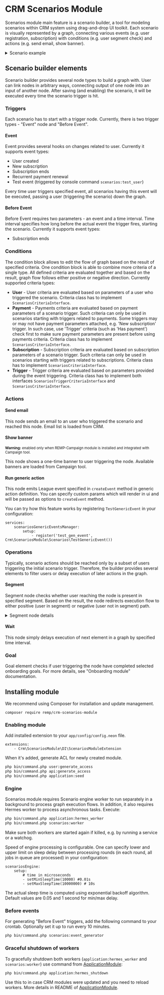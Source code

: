 # CRM Scenarios Module


Scenarios module main feature is a scenario builder, a tool for modeling scenarios within CRM system using drag-and-drop UI toolkit. 
Each scenario is visually represented by a graph, connecting various events (e.g. user registration, subscription) 
with conditions (e.g. user segment check) and actions (e.g. send email, show banner).

<details>
<summary>Scenario example</summary>

![Scenario goals overview](docs/scenario_example.png)

</details>

## Scenario builder elements

Scenario builder provides several node types to build a graph with. 
User can link nodes in arbitrary ways, connecting output of one node into an input of another node. 
After saving (and enabling) the scenario, it will be executed every time the scenario trigger is hit.    

### Triggers

Each scenario has to start with a trigger node. Currently, there is two trigger types - "Event" node and "Before Event".

#### Event

Event provides several hooks on changes related to user. Currently it supports event types:

- User created
- New subscription
- Subscription ends
- Recurrent payment renewal
- Test event (triggered by console command `scenarios:test_user`)

Every time user triggers specified event, all scenarios having this event will be executed, passing a user (triggering the scenario) down the graph.

#### Before Event

Before Event requires two parameters - an event and a time interval. Time interval specifies how long before the actual event the trigger fires, starting the scenario.
Currently it supports event types:

- Subscription ends

### Conditions

The condition block allows to edit the flow of graph based on the result of specified criteria. One condition block is able to combine more criteria of a single type. All defined criteria are evaluated together and based on the result, graph flow follows either positive or negative direction. Currently supported criteria types:

- **User** - User criteria are evaluated based on parameters of a user who triggered the scenario. Criteria class has to implement `ScenariosCriteriaInterface`.
- **Payment** - Payments criteria are evaluated based on payment parameters of a scenario trigger. Such criteria can only be used in scenarios starting with triggers related to payments. Some triggers may or may not have payment parameters attached, e.g. 'New subscription' trigger. In such case, use 'Trigger' criteria (such as 'Has payment') check first to make sure payment parameters are present before using payments criteria. Criteria class has to implement `ScenariosCriteriaInterface`.
- **Subscription** - Subscription criteria are evaluated based on subscription parameters of a scenario trigger. Such criteria can only be used in scenarios starting with triggers related to subscriptions. Criteria class has to implement `ScenariosCriteriaInterface`.
- **Trigger** - Trigger criteria are evaluated based on parameters provided during the event triggering. Criteria class has to implement both interfaces `ScenariosTriggerCriteriaInterface` and `ScenariosCriteriaInterface`.

### Actions

#### Send email

This node sends an email to an user who triggered the scenario and reached this node. Email list is loaded from CRM.  

#### Show banner 
<small><b>Warning:</b> enabled only when REMP-Campaign module is installed and integrated with Campaign tool.</small>

This node shows a one-time banner to user triggering the node. Available banners are loaded from Campaign tool.

#### Run generic action

This node emits League event specified in `createEvent` method in generic action definition. You can specify custom params which will render in ui and will be passed as options to `createEvent` method.

You can try how this feature works by registering `TestGenericEvent` in your configuration:

```neon
services:
	scenariosGenericEventsManager:	
		setup:
			- register('test_gen_event', Crm\ScenariosModule\Scenarios\TestGenericEvent())
```

### Operations

Typically, scenario actions should be reached only by a subset of users triggering the initial scenario trigger. 
Therefore, the builder provides several elements to filter users or delay execution of later actions in the graph.

#### Segment

Segment node checks whether user reaching the node is present in specified segment. Based on the result, the node redirects execution flow to either 
positive (user in segment) or negative (user not in segment) path. 

<details>
<summary>Segment node details</summary>

![Scenario goals overview](docs/segment_node_detail.png)

</details>


#### Wait 

This node simply delays execution of next element in a graph by specified time interval.

### Goal

Goal element checks if user triggering the node have completed selected onboarding goals. For more details, see "Onboarding module" documentation.

## Installing module

We recommend using Composer for installation and update management.

```shell
composer require remp/crm-scenarios-module
```

### Enabling module

Add installed extension to your `app/config/config.neon` file.

```neon
extensions:
    - Crm\ScenariosModule\DI\ScenariosModuleExtension
```

When it's added, generate ACL for newly created module.

```bash
php bin/command.php user:generate_access
php bin/command.php api:generate_access
php bin/command.php application:seed
```

### Engine

Scenarios module requires Scenario engine worker to run separately in a background to process graph execution flows. 
In addition, it also requires Hermes worker to process asynchronous tasks.
Execute: 

```bash
php bin/command.php application:hermes_worker
php bin/command.php scenarios:worker
```

Make sure both workers are started again if killed, e.g. by running a service or a watchog.

Speed of engine processing is configurable. One can specify lower and upper limit on sleep delay between processing rounds (in each round, all jobs in queue are processed) in your configuration:

```neon
scenariosEngine:
    setup:
        # time in microseconds
        - setMinSleepTime(10000) #0.01s
        - setMaxSleepTime(10000000) # 10s 
```
The actual sleep time is computed using exponential backoff algorithm.
Default values are 0.05 and 1 second for min/max delay.

### Before events

For generating "Before Event" triggers, add the following command to your crontab. Optionally set it up to run every 10 minutes.

```bash
php bin/command.php scenarios:event_generator
```

### Graceful shutdown of workers

To gracefully shutdown both workers (`application:hermes_worker` and `scenarios:worker`) use command from [ApplicationModule](https://github.com/remp2020/crm-application-module):

```shell
php bin/command.php application:hermes_shutdown
```

Use this to in case CRM modules were updated and you need to reload workers. More details in README of [ApplicationModule](https://github.com/remp2020/crm-application-module).
